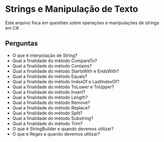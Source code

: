 # Strings e Manipulação de Texto

Este arquivo foca em questões sobre operações e manipulações de strings em C#.

## Perguntas

- O que é interpolação de String?
- Qual a finalidade do método CompareTo?
- Qual a finalidade do método Contains?
- Qual a finalidade do método StartsWith e EndsWith?
- Qual a finalidade do método Equals?
- Qual a finalidade do método IndexOf e LastIndexOf?
- Qual a finalidade do método ToLower e ToUpper?
- Qual a finalidade do método Insert?
- Qual a finalidade do método Length?
- Qual a finalidade do método Remove?
- Qual a finalidade do método Replace?
- Qual a finalidade do método Split?
- Qual a finalidade do método Substring?
- Qual a finalidade do método Trim?
- O que é StringBuilder e quando devemos utilizar?
- O que é Regex e quando devemos utilizar?